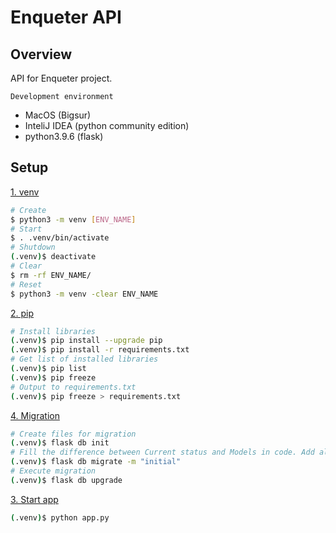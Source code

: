 # Enqueter API

## Overview
API for Enqueter project.

`Development environment`
* MacOS (Bigsur)
* InteliJ IDEA (python community edition)
* python3.9.6 (flask)

## Setup
<u>1. venv</u>
```bash
# Create
$ python3 -m venv [ENV_NAME]
# Start
$ . .venv/bin/activate
# Shutdown
(.venv)$ deactivate
# Clear
$ rm -rf ENV_NAME/
# Reset
$ python3 -m venv -clear ENV_NAME
```

<u>2. pip</u>
```bash
# Install libraries
(.venv)$ pip install --upgrade pip
(.venv)$ pip install -r requirements.txt
# Get list of installed libraries
(.venv)$ pip list
(.venv)$ pip freeze
# Output to requirements.txt
(.venv)$ pip freeze > requirements.txt
```

<u>4. Migration</u>
```bash
# Create files for migration
(.venv)$ flask db init
# Fill the difference between Current status and Models in code. Add alembic_version table.
(.venv)$ flask db migrate -m "initial"
# Execute migration
(.venv)$ flask db upgrade
```

<u>3. Start app</u>
```bash
(.venv)$ python app.py
```